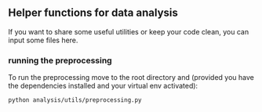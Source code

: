 ## Helper functions for data analysis
If you want to share some useful utilities or keep your code clean, you can input some files here.

### running the preprocessing
To run the preprocessing move to the root directory and (provided you have the dependencies installed and your virtual env activated):
```
python analysis/utils/preprocessing.py
```